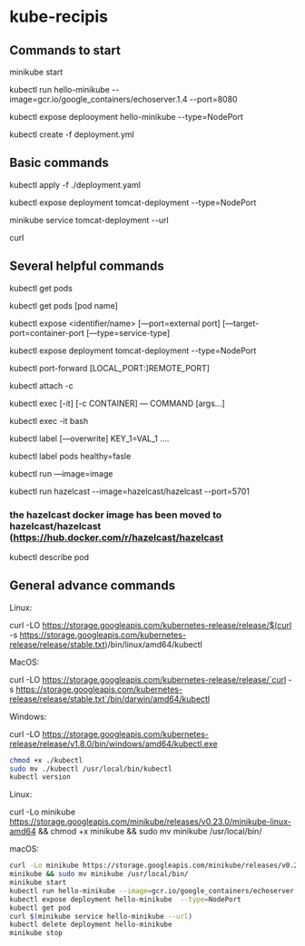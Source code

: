 # kube-recipis

## Commands to start

minikube start

kubectl run hello-minikube --image=gcr.io/google_containers/echoserver.1.4 --port=8080

kubectl expose deplooyment hello-minikube --type=NodePort



kubectl create -f deployment.yml




## Basic commands

kubectl apply -f ./deployment.yaml

kubectl expose deployment tomcat-deployment --type=NodePort

minikube service tomcat-deployment --url

curl <URL>


## Several helpful commands

kubectl get pods

kubectl get pods [pod name] 


kubectl expose <type name> <identifier/name> [—port=external port] [—target-port=container-port [—type=service-type]

kubectl expose deployment tomcat-deployment --type=NodePort 


kubectl port-forward <pod name> [LOCAL_PORT:]REMOTE_PORT] 


kubectl attach <pod name> -c <container> 


kubectl exec  [-it] <pod name> [-c CONTAINER] — COMMAND [args…]


kubectl exec -it <pod name> bash 


kubectl label [—overwrite] <type> KEY_1=VAL_1 ….

kubectl label pods <pod name> healthy=fasle 


kubectl run <name> —image=image

kubectl run hazelcast --image=hazelcast/hazelcast --port=5701
### the hazelcast docker image has been moved to hazelcast/hazelcast (https://hub.docker.com/r/hazelcast/hazelcast 
 
kubectl describe pod




## General advance commands

Linux:  
 
curl -LO https://storage.googleapis.com/kubernetes-release/release/$(curl -s https://storage.googleapis.com/kubernetes-release/release/stable.txt)/bin/linux/amd64/kubectl 
 
MacOS:  
 
curl -LO https://storage.googleapis.com/kubernetes-release/release/`curl -s https://storage.googleapis.com/kubernetes-release/release/stable.txt`/bin/darwin/amd64/kubectl 
 
Windows:  
 
curl -LO https://storage.googleapis.com/kubernetes-release/release/v1.8.0/bin/windows/amd64/kubectl.exe 

```sh
chmod +x ./kubectl
sudo mv ./kubectl /usr/local/bin/kubectl
kubectl version 
 ```
 
Linux:  
 
curl -Lo minikube https://storage.googleapis.com/minikube/releases/v0.23.0/minikube-linux-amd64 && chmod +x minikube && sudo mv minikube /usr/local/bin/ 
 
macOS:  
 
```sh
curl -Lo minikube https://storage.googleapis.com/minikube/releases/v0.23.0/minikube-darwin-amd64 && chmod +x 
minikube && sudo mv minikube /usr/local/bin/
minikube start
kubectl run hello-minikube --image=gcr.io/google_containers/echoserver:1.4 --port=8080
kubectl expose deployment hello-minikube  --type=NodePort
kubectl get pod
curl $(minikube service hello-minikube --url)
kubectl delete deployment hello-minikube
minikube stop
```







